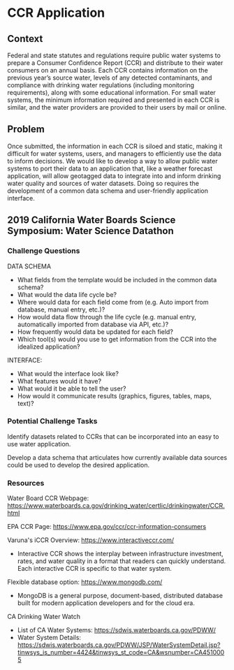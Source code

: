 # CCR Application

## Context
Federal and state statutes and regulations require public water systems to prepare a Consumer Confidence Report (CCR) and distribute to their water consumers on an annual basis. Each CCR contains information on the previous year’s source water, levels of any detected contaminants, and compliance with drinking water regulations (including monitoring requirements), along with some educational information. For small water systems, the minimum information required and presented in each CCR is similar, and the water providers are provided to their users by mail or online.

## Problem
Once submitted, the information in each CCR is siloed and static, making it difficult for water systems, users, and managers to efficiently use the data to inform decisions. We would like to develop a way to allow public water systems to port their data to an application that, like a weather forecast application, will allow geotagged data to integrate into and inform drinking water quality and sources of water datasets. Doing so requires the development of a common data schema and user-friendly application interface.

## 2019 California Water Boards Science Symposium: Water Science Datathon
### Challenge Questions
DATA SCHEMA
- What fields from the template would be included in the common data schema?
- What would the data life cycle be? 
- Where would data for each field come from (e.g. Auto import from database, manual entry, etc.)?
- How would data flow through the life cycle (e.g. manual entry, automatically imported from database via API, etc.)?
- How frequently would data be updated for each field? 
- Which tool(s) would you use to get information from the CCR into the idealized application?

INTERFACE: 
- What would the interface look like?
- What features would it have? 
- What would it be able to tell the user? 
- How would it communicate results (graphics, figures, tables, maps, text)?

### Potential Challenge Tasks
Identify datasets related to CCRs that can be incorporated into an easy to use water application.

Develop a data schema that articulates how currently available data sources could be used to develop the desired application.

### Resources
Water Board CCR Webpage: https://www.waterboards.ca.gov/drinking_water/certlic/drinkingwater/CCR.html

EPA CCR Page: https://www.epa.gov/ccr/ccr-information-consumers

Varuna's iCCR Overview: https://www.interactiveccr.com/
- Interactive CCR shows the interplay between infrastructure investment, rates, and water quality in a format that readers can quickly understand. Each interactive CCR is specific to that water system. 

Flexible database option: https://www.mongodb.com/
- MongoDB is a general purpose, document-based, distributed database built for modern application developers and for the cloud era.

CA Drinking Water Watch 
- List of CA Water Systems: https://sdwis.waterboards.ca.gov/PDWW/
- Water System Details: https://sdwis.waterboards.ca.gov/PDWW/JSP/WaterSystemDetail.jsp?tinwsys_is_number=4424&tinwsys_st_code=CA&wsnumber=CA4510005
